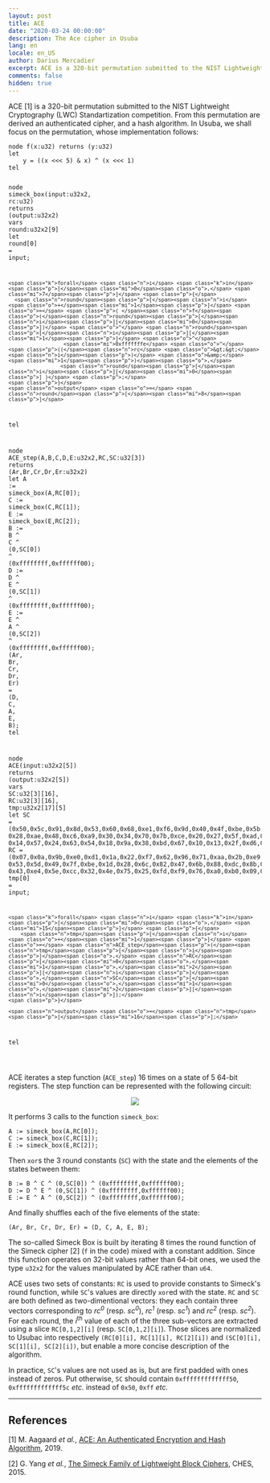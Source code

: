 ```yaml
---
layout: post
title: ACE
date: "2020-03-24 00:00:00"
description: The Ace cipher in Usuba
lang: en
locale: en_US
author: Darius Mercadier
excerpt: ACE is a 320-bit permutation submitted to the NIST Lightweight Cryptography (LWC) Standartization competition. From this permutation are derived an authenticated cipher, and a hash algorithm. In Usuba, we shall focus on the permutation.
comments: false
hidden: true
---
```


ACE [1] is a 320-bit permutation submitted to the NIST Lightweight
Cryptography (LWC) Standartization competition. From this permutation
are derived an authenticated cipher, and a hash algorithm. In Usuba,
we shall focus on the permutation, whose implementation follows:


<div class="language-lustre highlighter-rouge"><div class="highlight"><pre class="highlight"><code><span class="k">node</span> <span class="nf">f</span><span class="p">(</span><span class="n">x</span><span class="o">:</span><span class="n">u32</span><span class="p">)</span> <span class="k">returns</span> <span class="p">(</span><span class="n">y</span><span class="o">:</span><span class="n">u32</span><span class="p">)</span>
<span class="k">let</span>
    <span class="n">y</span> <span class="o">=</span> <span class="p">((</span><span class="n">x</span> <span class="o">&lt;&lt;&lt;</span> <span class="mi">5</span><span class="p">)</span> <span class="o">&amp;</span> <span class="n">x</span><span class="p">)</span> <span class="o">^</span> <span class="p">(</span><span class="n">x</span> <span class="o">&lt;&lt;&lt;</span> <span class="mi">1</span><span class="p">)</span>
<span class="k">tel</span>

<span class="k">node</span> <span class="nf">simeck_box</span><span class="p">(</span><span class="n">input</span><span class="o">:</span><span class="n">u32x2</span><span class="o">,</span> <span class="n">rc</span><span class="o">:</span><span class="n">u32</span><span class="p">)</span> <span class="k">returns</span> <span class="p">(</span><span class="n">output</span><span class="o">:</span><span class="n">u32x2</span><span class="p">)</span>
<span class="k">vars</span>
    <span class="n">round</span><span class="o">:</span><span class="n">u32x2</span><span class="p">[</span><span class="mi">9</span><span class="p">]</span>
<span class="k">let</span>
    <span class="n">round</span><span class="p">[</span><span class="mi">0</span><span class="p">]</span> <span class="o">=</span> <span class="n">input</span><span class="p">;</span>

    <span class="k">forall</span> <span class="n">i</span> <span class="k">in</span> <span class="p">[</span><span class="mi">0</span><span class="o">,</span> <span class="mi">7</span><span class="p">]</span> <span class="p">{</span>
      <span class="n">round</span><span class="p">[</span><span class="n">i</span><span class="o">+</span><span class="mi">1</span><span class="p">]</span> <span class="o">=</span> <span class="p">( </span><span class="n">f</span><span class="p">(</span><span class="n">round</span><span class="p">[</span><span class="n">i</span><span class="p">][</span><span class="mi">0</span><span class="p">])</span> <span class="o">^</span> <span class="n">round</span><span class="p">[</span><span class="n">i</span><span class="p">][</span><span class="mi">1</span><span class="p">]</span> <span class="o">^</span> 
                      <span class="mi">0xfffffffe</span> <span class="o">^</span> <span class="p">((</span><span class="n">rc</span> <span class="o">&gt;&gt;</span> <span class="n">i</span><span class="p">)</span> <span class="o">&amp;</span> <span class="mi">1</span><span class="p">)</span><span class="o">,</span> 
                     <span class="n">round</span><span class="p">[</span><span class="n">i</span><span class="p">][</span><span class="mi">0</span><span class="p">] )</span> <span class="p">;</span>
    <span class="p">}</span>
    <span class="n">output</span> <span class="o">=</span> <span class="n">round</span><span class="p">[</span><span class="mi">8</span><span class="p">]</span>
<span class="k">tel</span>


<span class="k">node</span> <span class="nf">ACE_step</span><span class="p">(</span><span class="n">A</span><span class="o">,</span><span class="n">B</span><span class="o">,</span><span class="n">C</span><span class="o">,</span><span class="n">D</span><span class="o">,</span><span class="n">E</span><span class="o">:</span><span class="n">u32x2</span><span class="o">,</span><span class="n">RC</span><span class="o">,</span><span class="n">SC</span><span class="o">:</span><span class="n">u32</span><span class="p">[</span><span class="mi">3</span><span class="p">])</span> <span class="k">returns</span> <span class="p">(</span><span class="n">Ar</span><span class="o">,</span><span class="n">Br</span><span class="o">,</span><span class="n">Cr</span><span class="o">,</span><span class="n">Dr</span><span class="o">,</span><span class="n">Er</span><span class="o">:</span><span class="n">u32x2</span><span class="p">)</span>
<span class="k">let</span>
    <span class="n">A</span> <span class="o">:=</span> <span class="n">simeck_box</span><span class="p">(</span><span class="n">A</span><span class="o">,</span><span class="n">RC</span><span class="p">[</span><span class="mi">0</span><span class="p">]);</span>
    <span class="n">C</span> <span class="o">:=</span> <span class="n">simeck_box</span><span class="p">(</span><span class="n">C</span><span class="o">,</span><span class="n">RC</span><span class="p">[</span><span class="mi">1</span><span class="p">]);</span>
    <span class="n">E</span> <span class="o">:=</span> <span class="n">simeck_box</span><span class="p">(</span><span class="n">E</span><span class="o">,</span><span class="n">RC</span><span class="p">[</span><span class="mi">2</span><span class="p">]);</span>
    <span class="n">B</span> <span class="o">:=</span> <span class="n">B</span> <span class="o">^</span> <span class="n">C</span> <span class="o">^</span> <span class="p">(</span><span class="mi">0</span><span class="o">,</span><span class="n">SC</span><span class="p">[</span><span class="mi">0</span><span class="p">])</span> <span class="o">^</span> <span class="p">(</span><span class="mi">0xffffffff</span><span class="o">,</span><span class="mi">0xffffff00</span><span class="p">);</span>
    <span class="n">D</span> <span class="o">:=</span> <span class="n">D</span> <span class="o">^</span> <span class="n">E</span> <span class="o">^</span> <span class="p">(</span><span class="mi">0</span><span class="o">,</span><span class="n">SC</span><span class="p">[</span><span class="mi">1</span><span class="p">])</span> <span class="o">^</span> <span class="p">(</span><span class="mi">0xffffffff</span><span class="o">,</span><span class="mi">0xffffff00</span><span class="p">);</span>
    <span class="n">E</span> <span class="o">:=</span> <span class="n">E</span> <span class="o">^</span> <span class="n">A</span> <span class="o">^</span> <span class="p">(</span><span class="mi">0</span><span class="o">,</span><span class="n">SC</span><span class="p">[</span><span class="mi">2</span><span class="p">])</span> <span class="o">^</span> <span class="p">(</span><span class="mi">0xffffffff</span><span class="o">,</span><span class="mi">0xffffff00</span><span class="p">);</span>
    <span class="p">(</span><span class="n">Ar</span><span class="o">,</span> <span class="n">Br</span><span class="o">,</span> <span class="n">Cr</span><span class="o">,</span> <span class="n">Dr</span><span class="o">,</span> <span class="n">Er</span><span class="p">)</span> <span class="o">=</span> <span class="p">(</span><span class="n">D</span><span class="o">,</span> <span class="n">C</span><span class="o">,</span> <span class="n">A</span><span class="o">,</span> <span class="n">E</span><span class="o">,</span> <span class="n">B</span><span class="p">);</span>
<span class="k">tel</span>


<span class="k">node</span> <span class="nf">ACE</span><span class="p">(</span><span class="n">input</span><span class="o">:</span><span class="n">u32x2</span><span class="p">[</span><span class="mi">5</span><span class="p">])</span> <span class="k">returns</span> <span class="p">(</span><span class="n">output</span><span class="o">:</span><span class="n">u32x2</span><span class="p">[</span><span class="mi">5</span><span class="p">])</span>
<span class="k">vars</span>
    <span class="n">SC</span><span class="o">:</span><span class="n">u32</span><span class="p">[</span><span class="mi">3</span><span class="p">][</span><span class="mi">16</span><span class="p">]</span><span class="o">,</span>
    <span class="n">RC</span><span class="o">:</span><span class="n">u32</span><span class="p">[</span><span class="mi">3</span><span class="p">][</span><span class="mi">16</span><span class="p">]</span><span class="o">,</span>
    <span class="n">tmp</span><span class="o">:</span><span class="n">u32x2</span><span class="p">[</span><span class="mi">17</span><span class="p">][</span><span class="mi">5</span><span class="p">]</span>
<span class="k">let</span>
    <span class="n">SC</span> <span class="o">=</span> <span class="p">(</span><span class="mi">0x50</span><span class="o">,</span><span class="mi">0x5c</span><span class="o">,</span><span class="mi">0x91</span><span class="o">,</span><span class="mi">0x8d</span><span class="o">,</span><span class="mi">0x53</span><span class="o">,</span><span class="mi">0x60</span><span class="o">,</span><span class="mi">0x68</span><span class="o">,</span><span class="mf">0xe1</span><span class="o">,</span><span class="mi">0xf6</span><span class="o">,</span><span class="mi">0x9d</span><span class="o">,</span><span class="mi">0x40</span><span class="o">,</span><span class="mi">0x4f</span><span class="o">,</span><span class="mi">0xbe</span><span class="o">,</span><span class="mi">0x5b</span><span class="o">,</span><span class="mf">0xe9</span><span class="o">,</span><span class="mi">0x7f</span><span class="o">,</span>
          <span class="mi">0x28</span><span class="o">,</span><span class="mi">0xae</span><span class="o">,</span><span class="mi">0x48</span><span class="o">,</span><span class="mi">0xc6</span><span class="o">,</span><span class="mi">0xa9</span><span class="o">,</span><span class="mi">0x30</span><span class="o">,</span><span class="mi">0x34</span><span class="o">,</span><span class="mi">0x70</span><span class="o">,</span><span class="mi">0x7b</span><span class="o">,</span><span class="mi">0xce</span><span class="o">,</span><span class="mi">0x20</span><span class="o">,</span><span class="mi">0x27</span><span class="o">,</span><span class="mi">0x5f</span><span class="o">,</span><span class="mi">0xad</span><span class="o">,</span><span class="mi">0x74</span><span class="o">,</span><span class="mi">0x3f</span><span class="o">,</span>
          <span class="mi">0x14</span><span class="o">,</span><span class="mi">0x57</span><span class="o">,</span><span class="mi">0x24</span><span class="o">,</span><span class="mi">0x63</span><span class="o">,</span><span class="mi">0x54</span><span class="o">,</span><span class="mi">0x18</span><span class="o">,</span><span class="mi">0x9a</span><span class="o">,</span><span class="mi">0x38</span><span class="o">,</span><span class="mi">0xbd</span><span class="o">,</span><span class="mi">0x67</span><span class="o">,</span><span class="mi">0x10</span><span class="o">,</span><span class="mi">0x13</span><span class="o">,</span><span class="mi">0x2f</span><span class="o">,</span><span class="mi">0xd6</span><span class="o">,</span><span class="mi">0xba</span><span class="o">,</span><span class="mi">0x1f</span><span class="p">);</span>
    <span class="n">RC</span> <span class="o">=</span> <span class="p">(</span><span class="mi">0x07</span><span class="o">,</span><span class="mi">0x0a</span><span class="o">,</span><span class="mi">0x9b</span><span class="o">,</span><span class="mf">0xe0</span><span class="o">,</span><span class="mi">0xd1</span><span class="o">,</span><span class="mi">0x1a</span><span class="o">,</span><span class="mi">0x22</span><span class="o">,</span><span class="mi">0xf7</span><span class="o">,</span><span class="mi">0x62</span><span class="o">,</span><span class="mi">0x96</span><span class="o">,</span><span class="mi">0x71</span><span class="o">,</span><span class="mi">0xaa</span><span class="o">,</span><span class="mi">0x2b</span><span class="o">,</span><span class="mf">0xe9</span><span class="o">,</span><span class="mi">0xcf</span><span class="o">,</span><span class="mi">0xb7</span><span class="o">,</span>
          <span class="mi">0x53</span><span class="o">,</span><span class="mi">0x5d</span><span class="o">,</span><span class="mi">0x49</span><span class="o">,</span><span class="mi">0x7f</span><span class="o">,</span><span class="mi">0xbe</span><span class="o">,</span><span class="mi">0x1d</span><span class="o">,</span><span class="mi">0x28</span><span class="o">,</span><span class="mi">0x6c</span><span class="o">,</span><span class="mi">0x82</span><span class="o">,</span><span class="mi">0x47</span><span class="o">,</span><span class="mi">0x6b</span><span class="o">,</span><span class="mi">0x88</span><span class="o">,</span><span class="mi">0xdc</span><span class="o">,</span><span class="mi">0x8b</span><span class="o">,</span><span class="mi">0x59</span><span class="o">,</span><span class="mi">0xc6</span><span class="o">,</span>
          <span class="mi">0x43</span><span class="o">,</span><span class="mf">0xe4</span><span class="o">,</span><span class="mi">0x5e</span><span class="o">,</span><span class="mi">0xcc</span><span class="o">,</span><span class="mi">0x32</span><span class="o">,</span><span class="mi">0x4e</span><span class="o">,</span><span class="mi">0x75</span><span class="o">,</span><span class="mi">0x25</span><span class="o">,</span><span class="mi">0xfd</span><span class="o">,</span><span class="mi">0xf9</span><span class="o">,</span><span class="mi">0x76</span><span class="o">,</span><span class="mi">0xa0</span><span class="o">,</span><span class="mi">0xb0</span><span class="o">,</span><span class="mi">0x09</span><span class="o">,</span><span class="mi">0x1e</span><span class="o">,</span><span class="mi">0xad</span><span class="p">);</span>
    <span class="n">tmp</span><span class="p">[</span><span class="mi">0</span><span class="p">]</span> <span class="o">=</span> <span class="n">input</span><span class="p">;</span>

    <span class="k">forall</span> <span class="n">i</span> <span class="k">in</span> <span class="p">[</span><span class="mi">0</span><span class="o">,</span> <span class="mi">15</span><span class="p">]</span> <span class="p">{</span>
        <span class="n">tmp</span><span class="p">[</span><span class="n">i</span><span class="o">+</span><span class="mi">1</span><span class="p">]</span> <span class="o">=</span> <span class="n">ACE_step</span><span class="p">(</span><span class="n">tmp</span><span class="p">[</span><span class="n">i</span><span class="p">]</span><span class="o">,</span> <span class="n">RC</span><span class="p">[</span><span class="mi">0</span><span class="o">,</span><span class="mi">1</span><span class="o">,</span><span class="mi">2</span><span class="p">][</span><span class="n">i</span><span class="p">]</span><span class="o">,</span><span class="n">SC</span><span class="p">[</span><span class="mi">0</span><span class="o">,</span><span class="mi">1</span><span class="o">,</span><span class="mi">2</span><span class="p">][</span><span class="n">i</span><span class="p">]);</span>
    <span class="p">}</span>

    <span class="n">output</span> <span class="o">=</span> <span class="n">tmp</span><span class="p">[</span><span class="mi">16</span><span class="p">];</span>
<span class="k">tel</span>

</code></pre></div></div>


ACE iterates a step function (`ACE_step`) 16 times on a state of 5
64-bit registers. The step function can be represented with the
following circuit: 

<p align="center">
<img src="{{ site.baseurl }}/assets/images/blog/ACE-step-small.png">
</p>

It performs 3 calls to the function `simeck_box`:


```lustre
A := simeck_box(A,RC[0]);
C := simeck_box(C,RC[1]);
E := simeck_box(E,RC[2]);
```

Then `xor`s the 3 round constants (`SC`) with the state and the
elements of the states between them:

```lustre
B := B ^ C ^ (0,SC[0]) ^ (0xffffffff,0xffffff00);
D := D ^ E ^ (0,SC[1]) ^ (0xffffffff,0xffffff00);
E := E ^ A ^ (0,SC[2]) ^ (0xffffffff,0xffffff00);
```

And finally shuffles each of the five elements of the state:

```lustre
(Ar, Br, Cr, Dr, Er) = (D, C, A, E, B);
```

The so-called Simeck Box is built by iterating 8 times the round
function of the Simeck cipher [2] (`f` in the code) mixed with a
constant addition. Since this function operates on 32-bit values
rather than 64-bit ones, we used the type `u32x2` for the values
manipulated by ACE rather than `u64`.

ACE uses two sets of constants: `RC` is used to provide constants to
Simeck's round function, while `SC`'s values are directly `xor`ed with
the state. `RC` and `SC` are both defined as two-dimentional vectors:
they each contain three vectors corresponding to <i>rc<sup>0</sup></i>
(resp. <i>sc<sup>0</sup></i>), <i>rc<sup>1</sup></i>
(resp. <i>sc<sup>1</sup></i>) and <i>rc<sup>2</sup></i>
(resp. <i>sc<sup>2</sup></i>). For each round, the _i_<sup>th</sup>
value of each of the three sub-vectors are extracted using a slice
`RC[0,1,2][i]` (resp. `SC[0,1,2][i]`). Those slices are normalized to
Usubac into respectively `(RC[0][i], RC[1][i], RC[2][i])` and
`(SC[0][i], SC[1][i], SC[2][i])`, but enable a more concise
description of the algorithm.

In practice, `SC`'s values are not used as is, but are first padded
with ones instead of zeros. Put otherwise, `SC` should contain
`0xfffffffffffff50`, `0xfffffffffffff5c` _etc._ instead of `0x50`,
`0xff` _etc._




---
## References

[1] M. Aagaard _et al._, [ACE: An Authenticated Encryption and Hash Algorithm](https://csrc.nist.gov/CSRC/media/Projects/Lightweight-Cryptography/documents/round-1/spec-doc/ace-spec.pdf), 2019.

[2] G. Yang _et al._, [The Simeck Family of Lightweight Block Ciphers](https://eprint.iacr.org/2015/612.pdf), CHES, 2015.
